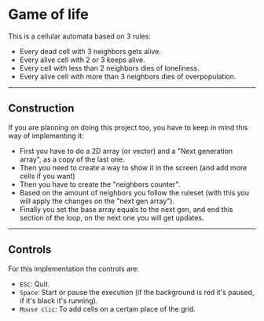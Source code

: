 # Game of life

This is a cellular automata based on 3 rules:

+ Every dead cell with 3 neighbors gets alive.
+ Every alive cell with 2 or 3 keeps alive.
+ Every cell with less than 2 neighbors dies of loneliness.
+ Every alive cell with more than 3 neighbors dies of overpopulation.

---

## Construction

If you are planning on doing this project too, you have to keep in mind this way of implementing it:

+ First you have to do a 2D array (or vector) and a "Next generation array", as a copy of the last one.
+ Then you need to create a way to show it in the screen (and add more cells if you want)
+ Then you have to create the "neighbors counter".
+ Based on the amount of neighbors you follow the ruleset (with this you will apply the changes on the "next gen array").
+ Finally you set the base array equals to the next gen, and end this section of the loop, on the next one you will get updates.

---

## Controls

For this implementation the controls are:

+ `ESC`: Quit.
+ `Space`: Start or pause the execution (if the background is red it's paused, if it's black it's running).
+ `Mouse clic`: To add cells on a certain place of the grid.

